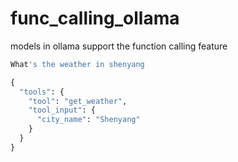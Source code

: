 # func_calling_ollama
models in ollama support the function calling feature

```python
What's the weather in shenyang
```

```python
{
  "tools": {
    "tool": "get_weather",
    "tool_input": {
      "city_name": "Shenyang"
    }
  }
}
```